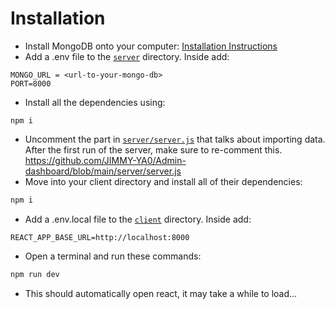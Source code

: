 # Installation

- Install MongoDB onto your computer: [Installation Instructions](https://www.mongodb.com/docs/manual/administration/install-community/)
- Add a .env file to the [`server`](/server/) directory. Inside add:

```env
MONGO_URL = <url-to-your-mongo-db>
PORT=8000
```

- Install all the dependencies using:

```z
npm i
```

- Uncomment the part in [`server/server.js`](server/server.js) that talks about importing data. After the first run of the server, make sure to re-comment this.  
  https://github.com/JIMMY-YA0/Admin-dashboard/blob/main/server/server.js
- Move into your client directory and install all of their dependencies:

```zsh
npm i
```

- Add a .env.local file to the [`client`](client/) directory. Inside add:

```env
REACT_APP_BASE_URL=http://localhost:8000
```

- Open a terminal and run these commands:

```zsh
npm run dev
```

- This should automatically open react, it may take a while to load...
